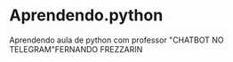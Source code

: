# Aprendendo.python
Aprendendo aula de python com professor  "CHATBOT NO TELEGRAM"FERNANDO FREZZARIN
